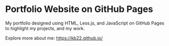 # Portfolio Website on GitHub Pages
My portfolio designed using HTML, Less.js, and JavaScript on GitHub Pages to highlight my projects, and my work.

Explore more about me: https://kb22.github.io/
